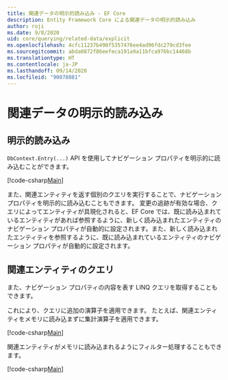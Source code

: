 ```yaml
---
title: 関連データの明示的読み込み - EF Core
description: Entity Framework Core による関連データの明示的読み込み
author: roji
ms.date: 9/8/2020
uid: core/querying/related-data/explicit
ms.openlocfilehash: 4cfc11237b498f5357476ee4ad96fdc279cd3fee
ms.sourcegitcommit: abda0872f86eefeca191a9a11bfca976bc14468b
ms.translationtype: HT
ms.contentlocale: ja-JP
ms.lasthandoff: 09/14/2020
ms.locfileid: "90078881"
---
```

# <a name="explicit-loading-of-related-data"></a>関連データの明示的読み込み

## <a name="explicit-loading"></a>明示的読み込み

`DbContext.Entry(...)` API を使用してナビゲーション プロパティを明示的に読み込むことができます。

[!code-csharp[Main](../../../../samples/core/Querying/RelatedData/Sample.cs#Eager)]

また、関連エンティティを返す個別のクエリを実行することで、ナビゲーション プロパティを明示的に読み込むこともできます。 変更の追跡が有効な場合、クエリによってエンティティが具現化されると、EF Core では、既に読み込まれているエンティティがあれば参照するように、新しく読み込まれたエンティティのナビゲーション プロパティが自動的に設定されます。また、新しく読み込まれたエンティティを参照するように、既に読み込まれているエンティティのナビゲーション プロパティが自動的に設定されます。

## <a name="querying-related-entities"></a>関連エンティティのクエリ

また、ナビゲーション プロパティの内容を表す LINQ クエリを取得することもできます。

これにより、クエリに追加の演算子を適用できます。 たとえば、関連エンティティをメモリに読み込まずに集計演算子を適用できます。

[!code-csharp[Main](../../../../samples/core/Querying/RelatedData/Sample.cs#NavQueryAggregate)]

関連エンティティがメモリに読み込まれるようにフィルター処理することもできます。

[!code-csharp[Main](../../../../samples/core/Querying/RelatedData/Sample.cs#NavQueryFiltered)]
